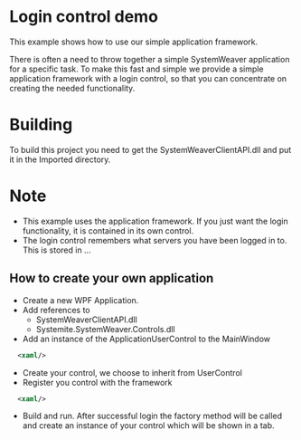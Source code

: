 # Login control demo

This example shows how to use our simple application framework. 

There is often a need to throw together a simple SystemWeaver application for a specific task. To make this fast and simple we provide a simple application framework with a login control, so that you can concentrate on creating the needed functionality.

# Building

To build this project you need to get the SystemWeaverClientAPI.dll and put it in the Imported directory.

# Note

* This example uses the application framework. If you just want the login functionality, it is contained in its own control.
* The login control remembers what servers you have been logged in to. This is stored in ...

## How to create your own application

* Create a new WPF Application.
* Add references to 
  * SystemWeaverClientAPI.dll
  * Systemite.SystemWeaver.Controls.dll
* Add an instance of the ApplicationUserControl to the MainWindow

```xml
  <xaml/>
```
* Create your control, we choose to inherit from UserControl
* Register you control with the framework
```xml
  <xaml/>
```
* Build and run. After successful login the factory method will be called and create an instance of your control which will be shown in a tab.
